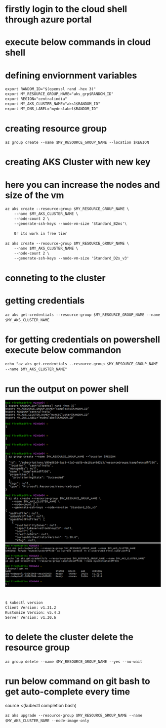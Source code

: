 # firstly login to the cloud shell through azure portal
# execute below commands in cloud shell
# defining enviornment variables
```
export RANDOM_ID="$(openssl rand -hex 3)"
export MY_RESOURCE_GROUP_NAME="aks_grp$RANDOM_ID"
export REGION="centralindia"
export MY_AKS_CLUSTER_NAME="aks1$RANDOM_ID"
export MY_DNS_LABEL="mydnslabel$RANDOM_ID"
```

# creating resource group
`az group create --name $MY_RESOURCE_GROUP_NAME --location $REGION`
 
# creating AKS Cluster with new key
# here you can increase the nodes and size of the vm

```
az aks create --resource-group $MY_RESOURCE_GROUP_NAME \
    --name $MY_AKS_CLUSTER_NAME \
    --node-count 2 \
    --generate-ssh-keys --node-vm-size 'Standard_B2ms'\

    0r its work in free tier

az aks create --resource-group $MY_RESOURCE_GROUP_NAME \
    --name $MY_AKS_CLUSTER_NAME \
    --node-count 2 \
    --generate-ssh-keys --node-vm-size 'Standard_D2s_v3'
```
 
# conneting to the cluster
# getting credentials
`az aks get-credentials --resource-group $MY_RESOURCE_GROUP_NAME --name $MY_AKS_CLUSTER_NAME`
 
# for getting credentials on powershell execute below commandon
`echo "az aks get-credentials --resource-group $MY_RESOURCE_GROUP_NAME --name $MY_AKS_CLUSTER_NAME"`
# run the output on power shell
 
![preview](images/1.png)
![preview](images/2.png)

#  
```
$ kubectl version
Client Version: v1.31.2
Kustomize Version: v5.4.2
Server Version: v1.30.6

```
# to delete the cluster delete the resource group
`az group delete --name $MY_RESOURCE_GROUP_NAME --yes --no-wait`
 
# run below command on git bash to get auto-complete every time
source <(kubectl completion bash)
 
 
`az aks upgrade --resource-group $MY_RESOURCE_GROUP_NAME --name $MY_AKS_CLUSTER_NAME --node-image-only`